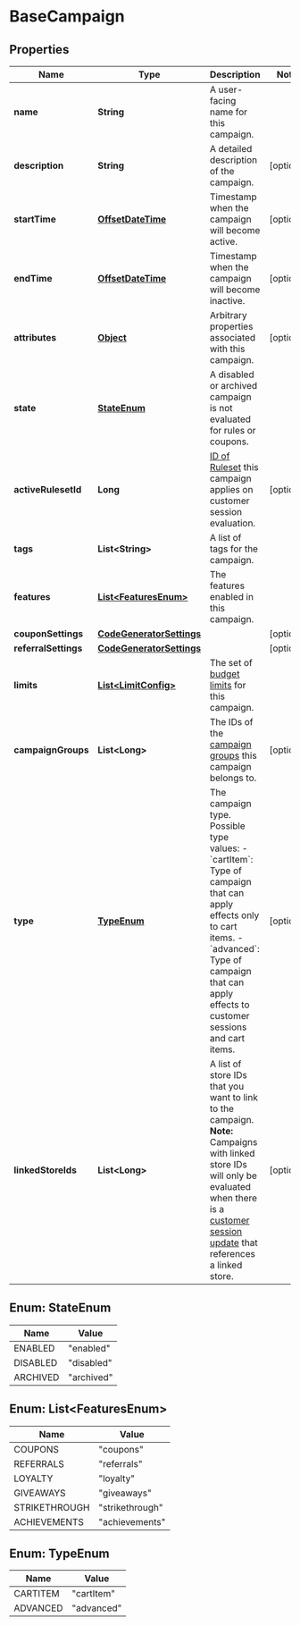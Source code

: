 

# BaseCampaign

## Properties

Name | Type | Description | Notes
------------ | ------------- | ------------- | -------------
**name** | **String** | A user-facing name for this campaign. | 
**description** | **String** | A detailed description of the campaign. |  [optional]
**startTime** | [**OffsetDateTime**](OffsetDateTime.md) | Timestamp when the campaign will become active. |  [optional]
**endTime** | [**OffsetDateTime**](OffsetDateTime.md) | Timestamp when the campaign will become inactive. |  [optional]
**attributes** | [**Object**](.md) | Arbitrary properties associated with this campaign. |  [optional]
**state** | [**StateEnum**](#StateEnum) | A disabled or archived campaign is not evaluated for rules or coupons.  | 
**activeRulesetId** | **Long** | [ID of Ruleset](https://docs.talon.one/management-api#operation/getRulesets) this campaign applies on customer session evaluation.  |  [optional]
**tags** | **List&lt;String&gt;** | A list of tags for the campaign. | 
**features** | [**List&lt;FeaturesEnum&gt;**](#List&lt;FeaturesEnum&gt;) | The features enabled in this campaign. | 
**couponSettings** | [**CodeGeneratorSettings**](CodeGeneratorSettings.md) |  |  [optional]
**referralSettings** | [**CodeGeneratorSettings**](CodeGeneratorSettings.md) |  |  [optional]
**limits** | [**List&lt;LimitConfig&gt;**](LimitConfig.md) | The set of [budget limits](https://docs.talon.one/docs/product/campaigns/settings/managing-campaign-budgets) for this campaign.  | 
**campaignGroups** | **List&lt;Long&gt;** | The IDs of the [campaign groups](https://docs.talon.one/docs/product/account/managing-campaign-groups) this campaign belongs to.  |  [optional]
**type** | [**TypeEnum**](#TypeEnum) | The campaign type. Possible type values:   - &#x60;cartItem&#x60;: Type of campaign that can apply effects only to cart items.   - &#x60;advanced&#x60;: Type of campaign that can apply effects to customer sessions and cart items.  |  [optional]
**linkedStoreIds** | **List&lt;Long&gt;** | A list of store IDs that you want to link to the campaign.  **Note:** Campaigns with linked store IDs will only be evaluated when there is a [customer session update](https://docs.talon.one/integration-api#tag/Customer-sessions/operation/updateCustomerSessionV2) that references a linked store.  |  [optional]



## Enum: StateEnum

Name | Value
---- | -----
ENABLED | &quot;enabled&quot;
DISABLED | &quot;disabled&quot;
ARCHIVED | &quot;archived&quot;



## Enum: List&lt;FeaturesEnum&gt;

Name | Value
---- | -----
COUPONS | &quot;coupons&quot;
REFERRALS | &quot;referrals&quot;
LOYALTY | &quot;loyalty&quot;
GIVEAWAYS | &quot;giveaways&quot;
STRIKETHROUGH | &quot;strikethrough&quot;
ACHIEVEMENTS | &quot;achievements&quot;



## Enum: TypeEnum

Name | Value
---- | -----
CARTITEM | &quot;cartItem&quot;
ADVANCED | &quot;advanced&quot;



